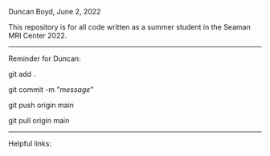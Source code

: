 Duncan Boyd, June 2, 2022

This repository is for all code written as a summer student in the Seaman MRI Center 2022. 

---

Reminder for Duncan: 

git add . 

git commit -m "_message_" 

git push origin main 

git pull origin main

---

Helpful links:
